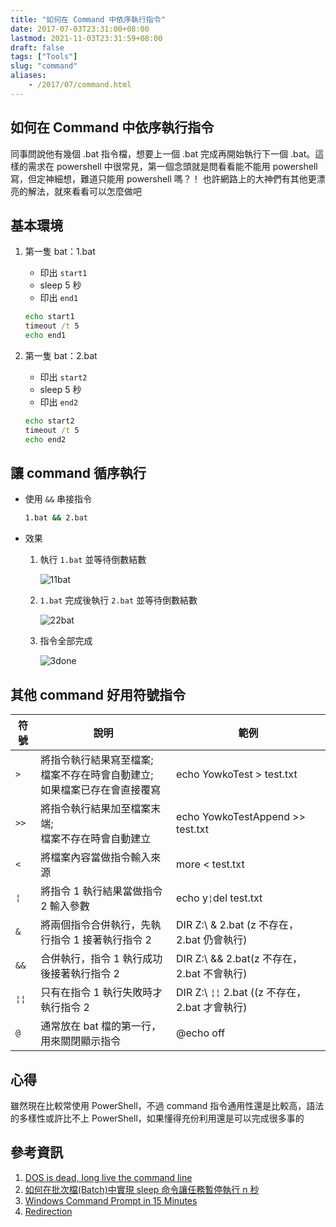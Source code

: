 ```yaml
---
title: "如何在 Command 中依序執行指令"
date: 2017-07-03T23:31:00+08:00
lastmod: 2021-11-03T23:31:59+08:00
draft: false
tags: ["Tools"]
slug: "command"
aliases:
    - /2017/07/command.html
---
```

## 如何在 Command 中依序執行指令

同事問說他有幾個 .bat 指令檔，想要上一個 .bat 完成再開始執行下一個 .bat。這樣的需求在 powershell 中很常見，第一個念頭就是問看看能不能用 powershell 寫，但定神細想，難道只能用 powershell 嗎？！ 也許網路上的大神們有其他更漂亮的解法，就來看看可以怎麼做吧

## 基本環境

1. 第一隻 bat：1.bat

    * 印出 `start1`
    * sleep 5 秒
    * 印出 `end1`

    ```cmd
    echo start1
    timeout /t 5
    echo end1
    ```

2. 第一隻 bat：2.bat
    * 印出 `start2`
    * sleep 5 秒
    * 印出 `end2`

    ```cmd
    echo start2
    timeout /t 5
    echo end2
    ```

## 讓 command 循序執行

* 使用 `&&` 串接指令

    ```cmd
    1.bat && 2.bat
    ```

* 效果
    1. 執行 `1.bat` 並等待倒數結數

        ![11bat](https://user-images.githubusercontent.com/3851540/27799379-8294dd48-6047-11e7-879a-3959743fde77.png)

    2. `1.bat` 完成後執行 `2.bat` 並等待倒數結數

        ![22bat](https://user-images.githubusercontent.com/3851540/27799380-82b9466a-6047-11e7-8601-5f32eb913141.png)

    3. 指令全部完成

        ![3done](https://user-images.githubusercontent.com/3851540/27799378-8265cb7a-6047-11e7-98b4-00d44c3bf54f.png)

## 其他 command 好用符號指令

|符號|說明|範例|
|--- |--- |--- |
|`>`|將指令執行結果寫至檔案;<br/>檔案不存在時會自動建立;<br/>如果檔案已存在會直接覆寫|echo YowkoTest > test.txt|
|`>>`|將指令執行結果加至檔案末端;<br/>檔案不存在時會自動建立|echo YowkoTestAppend >> test.txt|
|`<`|將檔案內容當做指令輸入來源|more < test.txt|
|`¦`|將指令 1 執行結果當做指令 2 輸入參數|echo y`¦`del test.txt|
|`&`|將兩個指令合併執行，先執行指令 1 接著執行指令 2|DIR Z:\ & 2.bat (z 不存在，2.bat 仍會執行)|
|`&&`|合併執行，指令 1 執行成功後接著執行指令 2|DIR Z:\ && 2.bat(z 不存在，2.bat 不會執行)|
|`¦¦`|只有在指令 1 執行失敗時才執行指令 2|DIR Z:\ `¦¦` 2.bat ((z 不存在，2.bat 才會執行)|
|`@`|通常放在 bat 檔的第一行，用來關閉顯示指令|@echo off|

## 心得

雖然現在比較常使用 PowerShell，不過 command 指令通用性還是比較高，語法的多樣性或許比不上 PowerShell，如果懂得充份利用還是可以完成很多事的

## 參考資訊

1. [DOS is dead, long live the command line](https://commandwindows.com/command1.htm)
2. [如何在批次檔(Batch)中實現 sleep 命令讓任務暫停執行 n 秒](http://blog.miniasp.com/post/2009/06/24/Sleep-command-in-Batch.aspx)
3. [Windows Command Prompt in 15 Minutes](http://www.cs.princeton.edu/courses/archive/spr05/cos126/cmd-prompt.html)
4. [Redirection](https://ss64.com/nt/syntax-redirection.html)
